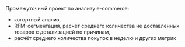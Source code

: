Промежуточный проект по анализу e-commerce:
- когортный анализ,
- RFM-сегментация, расчёт среднего количества не доставленных товаров с детализацией по причинам,
- расчёт среднего количества покупок в неделю и других метрик
